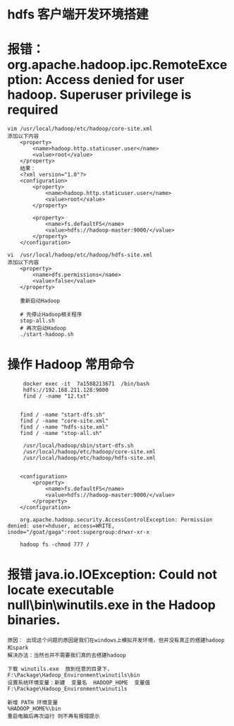 # hdfs 客户端开发环境搭建
    

# 报错：org.apache.hadoop.ipc.RemoteException: Access denied for user hadoop. Superuser privilege is required
    vim /usr/local/hadoop/etc/hadoop/core-site.xml
    添加以下内容
        <property>
            <name>hadoop.http.staticuser.user</name>
            <value>root</value>
        </property>
        结果： 
        <?xml version="1.0"?>
        <configuration>
            <property>
                <name>hadoop.http.staticuser.user</name>
                <value>root</value>
            </property>
        
            <property>
                <name>fs.defaultFS</name>
                <value>hdfs://hadoop-master:9000/</value>
            </property>
        </configuration>

    vi  /usr/local/hadoop/etc/hadoop/hdfs-site.xml
    添加以下内容
        <property>
            <name>dfs.permissions</name>
            <value>false</value>
        </property>
        
        重新启动Hadoop
        
        # 先停止Hadoop相关程序
        stop-all.sh
        # 再次启动Hadoop
        ./start-hadoop.sh


# 操作 Hadoop 常用命令
         docker exec -it  7a1588213671  /bin/bash 
         hdfs://192.168.211.128:9000
         find / -name "12.txt"
        
         
        find / -name "start-dfs.sh"
        find / -name "core-site.xml"
        find / -name "hdfs-site.xml"
        find / -name "stop-all.sh"
        
         /usr/local/hadoop/sbin/start-dfs.sh
         /usr/local/hadoop/etc/hadoop/core-site.xml
         /usr/local/hadoop/etc/hadoop/hdfs-site.xml
        
        
        <configuration>
            <property>
                <name>fs.defaultFS</name>
                <value>hdfs://hadoop-master:9000/</value>
            </property>
        </configuration>
        
        org.apache.hadoop.security.AccessControlException: Permission denied: user=hduser, access=WRITE, inode="/goat/gaga":root:supergroup:drwxr-xr-x
        
        hadoop fs -chmod 777 / 

#  报错 java.io.IOException: Could not locate executable null\bin\winutils.exe in the Hadoop binaries.
    原因： 出现这个问题的原因是我们在windows上模拟开发环境，但并没有真正的搭建hadoop和spark
    解决办法：当然也并不需要我们真的去搭建hadoop
    
    下载 winutils.exe  放到任意的目录下，F:\Package\Hadoop_Environment\winutils\bin
    设置系统环境变量：新建  变量名  HADOOP_HOME  变量值 F:\Package\Hadoop_Environment\winutils
    
    新增 PATH 环境变量
    %HADOOP_HOME%\bin
    重启电脑后再次运行 则不再有报错提示
    
    
    
    
    
 
























































